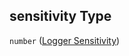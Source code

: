 ## sensitivity Type

`number` ([Logger Sensitivity](iea43\_wra_data_model-properties-measurement-location-measurement-location-properties-measurement-point-measurement-point-properties-sensor-configuration-sensor-configuration-properties-logger-sensitivity.md))
